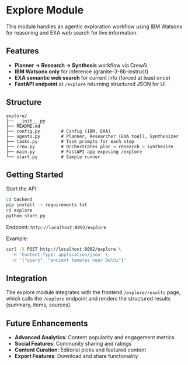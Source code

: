 # Explore Module

This module handles an agentic exploration workflow using IBM Watsonx for reasoning and EXA web search for live information.

## Features

- **Planner → Research → Synthesis** workflow via CrewAI
- **IBM Watsonx only** for inference (granite-3-8b-instruct)
- **EXA semantic web search** for current info (forced at least once)
- **FastAPI endpoint** at `/explore` returning structured JSON for UI

## Structure

```
explore/
├── __init__.py
├── README.md
├── config.py        # Config (IBM, EXA)
├── agents.py        # Planner, Researcher (EXA tool), Synthesizer
├── tasks.py         # Task prompts for each step
├── crew.py          # Orchestrates plan → research → synthesize
├── main.py          # FastAPI app exposing /explore
└── start.py         # Simple runner
```

## Getting Started

Start the API:

```bash
cd backend
pip install -r requirements.txt
cd explore
python start.py
```

Endpoint: `http://localhost:8002/explore`

Example:

```bash
curl -X POST http://localhost:8002/explore \
  -H 'Content-Type: application/json' \
  -d '{"query": "ancient temples near Delhi"}'
```

## Integration

The explore module integrates with the frontend `/explore/results` page, which calls the `/explore` endpoint and renders the structured results (summary, items, sources). 

## Future Enhancements

- **Advanced Analytics**: Content popularity and engagement metrics
- **Social Features**: Community sharing and ratings
- **Content Curation**: Editorial picks and featured content
- **Export Features**: Download and share functionality 